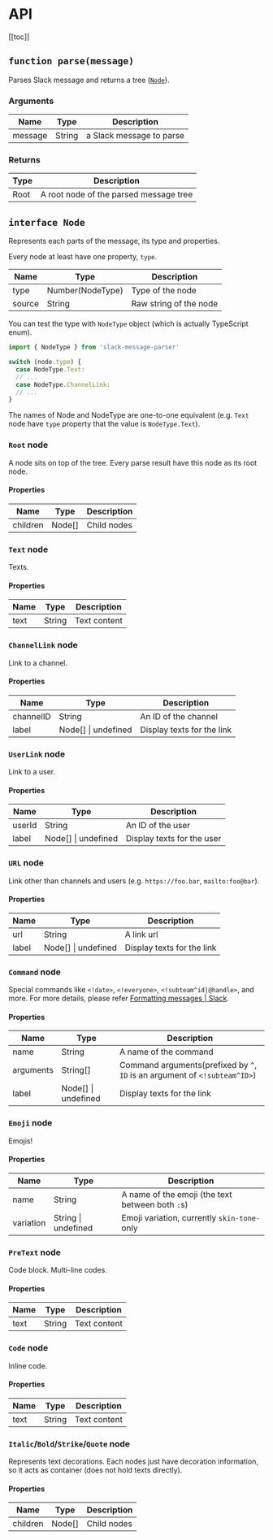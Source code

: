 # API

[[toc]]

## `function parse(message)`

Parses Slack message and returns a tree ([`Node`](#interface-node)).

### Arguments

| Name    | Type   | Description              |
| ------- | ------ | ------------------------ |
| message | String | a Slack message to parse |

### Returns

| Type | Description                            |
| ---- | -------------------------------------- |
| Root | A root node of the parsed message tree |

## `interface Node`

Represents each parts of the message, its type and properties.

Every node at least have one property, `type`.

| Name   | Type             | Description            |
| ------ | ---------------- | ---------------------- |
| type   | Number(NodeType) | Type of the node       |
| source | String           | Raw string of the node |

You can test the type with `NodeType` object (which is actually TypeScript enum).

```js
import { NodeType } from 'slack-message-parser'

switch (node.type) {
  case NodeType.Text:
  // ...
  case NodeType.ChannelLink:
  // ...
}
```

The names of Node and NodeType are one-to-one equivalent (e.g. `Text` node have `type` property that the value is `NodeType.Text`).

### `Root` node

A node sits on top of the tree. Every parse result have this node as its root node.

#### Properties

| Name     | Type   | Description |
| -------- | ------ | ----------- |
| children | Node[] | Child nodes |

### `Text` node

Texts.

#### Properties

| Name | Type   | Description  |
| ---- | ------ | ------------ |
| text | String | Text content |

### `ChannelLink` node

Link to a channel.

#### Properties

| Name      | Type                | Description                |
| --------- | ------------------- | -------------------------- |
| channelID | String              | An ID of the channel       |
| label     | Node[] \| undefined | Display texts for the link |

### `UserLink` node

Link to a user.

#### Properties

| Name   | Type                | Description                |
| ------ | ------------------- | -------------------------- |
| userId | String              | An ID of the user          |
| label  | Node[] \| undefined | Display texts for the user |

### `URL` node

Link other than channels and users (e.g. `https://foo.bar`, `mailto:foo@bar`).

#### Properties

| Name  | Type                | Description                |
| ----- | ------------------- | -------------------------- |
| url   | String              | A link url                 |
| label | Node[] \| undefined | Display texts for the link |

### `Command` node

Special commands like `<!date>`, `<!everyone>`, `<!subteam^id|@handle>`, and more.
For more details, please refer [Formatting messages | Slack](https://api.slack.com/docs/message-formatting).

#### Properties

| Name      | Type                | Description                                                                |
| --------- | ------------------- | -------------------------------------------------------------------------- |
| name      | String              | A name of the command                                                      |
| arguments | String[]            | Command arguments(prefixed by `^`, `ID` is an argument of `<!subteam^ID>`) |
| label     | Node[] \| undefined | Display texts for the link                                                 |

### `Emoji` node

Emojis!

#### Properties

| Name      | Type                | Description                                      |
| --------- | ------------------- | ------------------------------------------------ |
| name      | String              | A name of the emoji (the text between both `:`s) |
| variation | String \| undefined | Emoji variation, currently `skin-tone-` only     |

### `PreText` node

Code block. Multi-line codes.

#### Properties

| Name | Type   | Description  |
| ---- | ------ | ------------ |
| text | String | Text content |

### `Code` node

Inline code.

#### Properties

| Name | Type   | Description  |
| ---- | ------ | ------------ |
| text | String | Text content |

### `Italic`/`Bold`/`Strike`/`Quote` node

Represents text decorations. Each nodes just have decoration information, so it acts as container (does not hold texts directly).

#### Properties

| Name     | Type   | Description |
| -------- | ------ | ----------- |
| children | Node[] | Child nodes |
